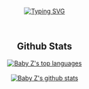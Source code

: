 <div align="center">
<BR>

[![Typing SVG](https://readme-typing-svg.demolab.com?font=Bebas+Neue&size=37&duration=3000&pause=1000&color=7289DA&center=true&vCenter=true&width=500&height=60&lines=Hey+I'm+Juustis;I'm+16+years+old;I+love+coffee+and+coding)](https://git.io/typing-svg)
</div>
<tr>
<BR>
<h2 align="center">Github Stats</h2>
<div align="center">
  
[![Baby Z's top languages](https://github-readme-stats.vercel.app/api/top-langs/?username=Juustis&theme=discord_old_blurple)](https://github.com/Juustis)
  </BR>
  </BR>
[![Baby Z's github stats](https://github-readme-stats.vercel.app/api?username=Juustis&theme=discord_old_blurple)](https://github.com/Juustis)

</div>
